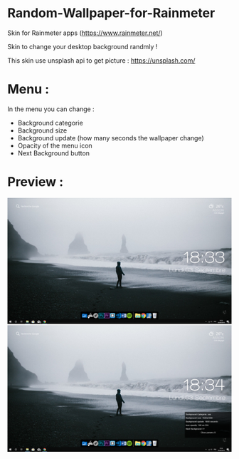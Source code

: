# Random-Wallpaper-for-Rainmeter
Skin for Rainmeter apps (https://www.rainmeter.net/)

Skin to change your desktop background randmly !

This skin use unsplash api to get picture : https://unsplash.com/

# Menu :
In the menu you can change :
   - Background categorie
   - Background size
   - Background update (how many seconds the wallpaper change)
   - Opacity of the menu icon
   - Next Background button

# Preview :
![alt text](https://github.com/JonathanJourdan/Random-Wallpaper-for-Rainmeter/blob/master/Picture1.PNG)
![alt text](https://github.com/JonathanJourdan/Random-Wallpaper-for-Rainmeter/blob/master/picture2.PNG)
